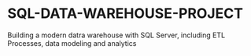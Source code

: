 # SQL-DATA-WAREHOUSE-PROJECT
Building a modern datra warehouse with SQL Server, including ETL Processes, data modeling and analytics
